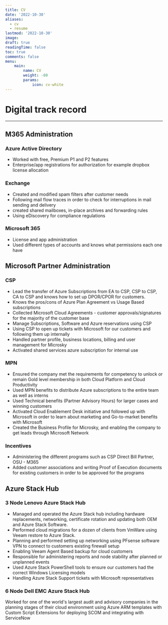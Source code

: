 ```yaml
---
title: CV
date: '2022-10-30'
aliases:
  - cv
  - resume
lastmod: '2022-10-30'
image:
draft: true
readingTime: false
toc: true
comments: false
menu: 
    main:
        name: CV
        weight: -80
        params:
            icon: cv-white
---
```


# Digital track record
 
---

## M365 Administration

### Azure Active Directory

- Worked with free, Premium P1 and P2 features
- Enterprise/app registrations for authorization for example dropbox license allocation

### Exchange

- Created and modified spam filters after customer needs
- Following mail flow traces in order to check for interruptions in mail sending and delivery
- created shared mailboxes, in-place archives and forwarding rules
- Using eDiscovery for compliance regulations

### Microsoft 365

- License and app administration
- Used different types of accounts and knows what permissions each one have

## Microsoft Partner Administration

### CSP
- Lead the transfer of Azure Subscriptions from EA to CSP, CSP to CSP, CA to CSP and knows how to set up DPOR/CPOR for customers.
- Knows the pros/cons of Azure Plan Agreement vs Usage Based subscriptions
- Collected Microsoft Cloud Agreements - customer approvals/signatures for the majority of the customer base
- Manage Subscriptions, Software and Azure reservations using CSP
- Using CSP to open up tickets with Microsoft for our customers and following them up internally
- Handled partner profile, business locations, billing and user management for Microsky
- Activated shared services azure subscription for internal use

### MPN

- Ensured the company met the requirements for competency to unlock or remain Gold level membership in both Cloud Platform and Cloud Productivity
- Used MPN benefits to distribute Azure subscriptions to the entire team as well as interns
- Used Technical benefits (Partner Advisory Hours) for larger cases and winning customers
- Activated Cloud Enablement Desk initiative and followed up with Microsoft in order to learn about marketing and Go-to-market benefits with Microsoft
- Created the Business Profile for Microsky, and enabling the company to get leads through Microsoft Network

### Incentives

- Administering the different programs such as CSP Direct Bill Partner, OSU - M365
- Added customer associations and writing Proof of Execution documents for existing customers in order to be approved for the programs

## Azure Stack Hub

### 3 Node Lenovo Azure Stack Hub

- Managed and operated the Azure Stack hub including hardware replacements, networking, certificate rotation and updating both OEM and Azure Stack Software.
- Performed cloud migrations for a dozen of clients from VmWare using Veeam restore to Azure Stack.
- Planning and performed setting up networking using PFsense software VPN to connect to customers existing firewall setup
- Enabling Veeam Agent Based backup for cloud customers
- Responsible for administering reports and node stability after planned or unplanned events
- Used Azure Stack PowerShell tools to ensure our customers had the correct Windows Licensing models
- Handling Azure Stack Support tickets with Microsoft representatives

### 6 Node Dell EMC Azure Stack Hub

Worked for one of the world's largest audit and advisory companies in the planning stages of their cloud environment using Azure ARM templates with Custom Script Extensions for deploying SCOM and integrating with ServiceNow

